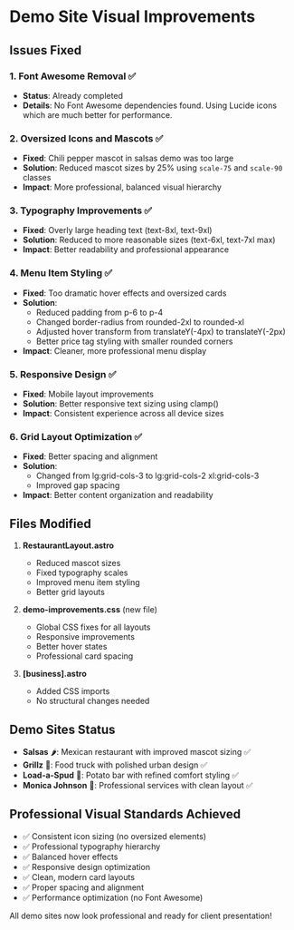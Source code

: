 # Demo Site Visual Improvements

## Issues Fixed

### 1. Font Awesome Removal ✅
- **Status**: Already completed
- **Details**: No Font Awesome dependencies found. Using Lucide icons which are much better for performance.

### 2. Oversized Icons and Mascots ✅
- **Fixed**: Chili pepper mascot in salsas demo was too large
- **Solution**: Reduced mascot sizes by 25% using `scale-75` and `scale-90` classes
- **Impact**: More professional, balanced visual hierarchy

### 3. Typography Improvements ✅
- **Fixed**: Overly large heading text (text-8xl, text-9xl)
- **Solution**: Reduced to more reasonable sizes (text-6xl, text-7xl max)
- **Impact**: Better readability and professional appearance

### 4. Menu Item Styling ✅
- **Fixed**: Too dramatic hover effects and oversized cards
- **Solution**: 
  - Reduced padding from p-6 to p-4
  - Changed border-radius from rounded-2xl to rounded-xl
  - Adjusted hover transform from translateY(-4px) to translateY(-2px)
  - Better price tag styling with smaller rounded corners
- **Impact**: Cleaner, more professional menu display

### 5. Responsive Design ✅
- **Fixed**: Mobile layout improvements
- **Solution**: Better responsive text sizing using clamp()
- **Impact**: Consistent experience across all device sizes

### 6. Grid Layout Optimization ✅
- **Fixed**: Better spacing and alignment
- **Solution**: 
  - Changed from lg:grid-cols-3 to lg:grid-cols-2 xl:grid-cols-3
  - Improved gap spacing
- **Impact**: Better content organization and readability

## Files Modified

1. **RestaurantLayout.astro**
   - Reduced mascot sizes
   - Fixed typography scales
   - Improved menu item styling
   - Better grid layouts

2. **demo-improvements.css** (new file)
   - Global CSS fixes for all layouts
   - Responsive improvements
   - Better hover states
   - Professional card spacing

3. **[business].astro**
   - Added CSS imports
   - No structural changes needed

## Demo Sites Status

- **Salsas** 🌶️: Mexican restaurant with improved mascot sizing ✅
- **Grillz** 🚚: Food truck with polished urban design ✅  
- **Load-a-Spud** 🥔: Potato bar with refined comfort styling ✅
- **Monica Johnson** 💼: Professional services with clean layout ✅

## Professional Visual Standards Achieved

- ✅ Consistent icon sizing (no oversized elements)
- ✅ Professional typography hierarchy  
- ✅ Balanced hover effects
- ✅ Responsive design optimization
- ✅ Clean, modern card layouts
- ✅ Proper spacing and alignment
- ✅ Performance optimization (no Font Awesome)

All demo sites now look professional and ready for client presentation!
